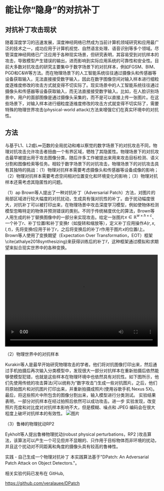 # 能让你“隐身”的对抗补丁

## 对抗补丁攻击现状
随着深度学习的迅速发展，深度神经网络已然成为当前计算机领域研究和应用最广泛的技术之一，成功应用于计算机视觉、自然语言处理、语音识别等多个领域。尽管深度神经网络已广泛应用于各种现实场景，但研究表明，其容易受到对抗样本的攻击，导致模型产生错误的输出，进而影响到实际应用系统的可靠性和安全性。目前大多数对抗攻击的研究主要集中于数字场景下的对抗样本，例如FGSM、BIM、PGD和C&W等方法。而在物理场景下的人工智能系统往往通过摄像头和传感器等设备获取输入，无法直接接受数字输入，因此在数字图像空间对输入样本进行细粒度逐维度修改的攻击方式就变得不切实际了。现实场景中的人工智能系统往往通过摄像头和传感器等设备获取输入，而无法直接接受数字输入。比如，在人脸识别场景中，用户的面部图像是通过摄像头采集的，而不是可以直接上传一张图片。在这些场景下，对输入样本进行细粒度逐维度修改的攻击方式就变得不切实际了，需要特殊的物理世界攻击(physical-world attack)方法来增强它们在真实环境中的对抗性。

## 方法
与基于L1、L2或L∞范数的全局扰动和难以察觉的数字场景下的对抗攻击不同，物理对抗攻击允许攻击者扭曲一个有界区域，牺牲了其隐匿性。物理场景下的对抗攻击最早被提出用于攻击图像分类，随后许多工作被提出来用来攻击目标检测、语义分割和图像检索等任务。相较于数字场景下的对抗攻击，物理场景下的对抗攻击具有其独特的挑战：（1）物理对抗样本需要考虑摄像头和传感器等设备成像的影响；（2）物理对抗样本需要考虑空间相对位置变化和环境变化的影响；（3）物理对抗样本还需考虑其隐匿性的问题。

（1）ap
Brown等人提出了一种对抗补丁（Adversarial Patch）方法，对图片的局部区域进行较大幅度的对抗扰动，生成具有强对抗性的补丁。由于扰动幅度很大，对抗补丁可以被打印出来，在物理场景中攻击深度学习模型，例如使物体检测模型忽略特定的物体并预测错误的类别。不同于传统梯度优化的算法，Brown等人用生成的补丁替换图像中的一部分来实现攻击。给定一张图片$x \in \mathbb{R}^{w \times h \times c}$、 一个补丁$r$、补丁位置$l$和补丁变换$t$（如旋转和缩放等），定义补丁应用操作$A(r, x, l, t)$，先将变换$t$应用于补丁$r$，之后将变换后的补丁$r$作用于图片$x$的位置$l$上。Brown等人使用了变换期望（Expectation Over Transformation，EOT）框架\cite{athalye2018synthesizing}来获得训练后的补丁$\widehat{r}$，这种框架通过模拟和求期望来拟合现实世界中的各种变换。

<video src="Adversarial Patch.mp4" controls="controls" width="500" height="300"></video>

（2）物理世界中的对抗样本

Kurakin等人是最早开始研究物理攻击的学者。他们将对抗图像打印出来，然后通过手机拍摄后再次输入分类模型中，发现很大一部分对抗样本在重新拍摄后依然能够使模型犯错，也就是这些样本在物理环境中也依然具有对抗性。如下图所示，他们先使用传统的攻击算法(可以统称为“数字攻击”)生成一些对抗图片。之后，他们将原始图片和对抗图片打印出来，并重新拍摄成照片(使用谷歌手机 Nexus 5X)。最后，将这些照片中所包含的图像分割出来，输入模型进行分类测试。 实验结果表明，一部分对抗样本在经过拍照后依然可以成功攻击。进一步 实验发现，改变照片亮度和对比度对对抗样本影响不大，但是模糊、噪点和 JPEG 编码会在很大程度上破坏对抗样本的有效性。
![图片](Kurakin.jpg "物理世界攻击")

（3）鲁棒的物理扰动RP2

Eykholt等人提出鲁棒物理扰动(robust physical perturbations，RP2 )攻击算法，该算法可以产生一个可见但并不显眼的、只作用于目标物体而非环境的扰动，并且这个扰动对不同距离和角度的摄像头具有较高的鲁棒性。



 
实践 - 自己生成一个物理对抗补丁
本实践算法基于"DPatch: An Adversarial Patch Attack on Object Detectors."。

相关实验代码已发布在 GitHub,

https://github.com/veralauee/DPatch
